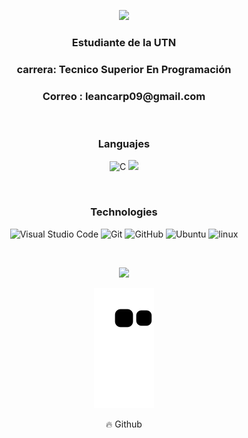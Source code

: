 <!---
LeanIsaac/LeanIsaac is a ✨ special ✨ repository because its `README.md` (this file) appears on your GitHub profile.
You can click the Preview link to take a look at your changes.

--->
<!---
<p align='center'>
    <img src="https://media.giphy.com/media/3o7520JM4Eah9ntP2g/giphy.gif">
</p>
--->
<p align='center'>
<img src="https://media.giphy.com/media/qgQUggAC3Pfv687qPC/giphy.gif">
</p>

<div align=center>
  <h3><b>Estudiante de la UTN</b></h3>
</div>

<div align=center>
<h3><b>carrera: Tecnico Superior En Programación</b></h3>
</div>

<div align=center>
<h3><b>Correo : leancarp09@gmail.com </b></h3>
</div>
<br>
<div align=center>
<h3><b> Languajes</b></h3>

![C](https://img.shields.io/badge/-C-000?&logo=C)
<img src="https://img.shields.io/badge/JavaScript-F7DF1E?style=for-the-badge&logo=javascript&logoColor=414141" />
</div>

<br>
<div align=center>
<h3><b> Technologies </b></h3>

![Visual Studio Code](https://img.shields.io/badge/Visual_Studio_Code-0078D4?style=for-the-badge&logo=visual%20studio%20code&logoColor=white)
![Git](https://img.shields.io/badge/Git-F05032?style=for-the-badge&logo=git&logoColor=white)
![GitHub](https://img.shields.io/badge/GitHub-100000?style=for-the-badge&logo=github&logoColor=white)
![Ubuntu](https://img.shields.io/badge/Ubuntu-E95420?style=for-the-badge&logo=ubuntu&logoColor=white)
<img src="https://img.shields.io/badge/Linux-FCC624?style=for-the-badge&logo=linux&logoColor=black" alt="linux">
</div>
<!--
<div align=center>
  <h3><b>📍 Contador de Visitas</b></h3>
</div>
-->
<br>
<p align="center" >   
  <img src="https://profile-counter.glitch.me/LeanIssac/count.svg" />  
</p>

 <div align=center>
    
![Snake animation](https://github.com/Al3ncar/Al3ncar/blob/output/github-contribution-grid-snake.svg)
    
🔥 Github
    
